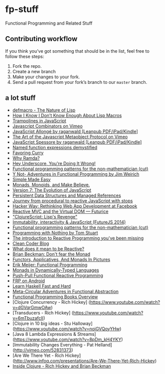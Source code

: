 # fp-stuff
Functional Programming and Related Stuff


## Contributing workflow

If you think you’ve got something that should be in the list, feel free to follow these steps:

1. Fork the repo.
2. Create a new branch
3. Make your changes to your fork.
4. Send a pull request from your fork’s branch to our `master` branch.

## a lot stuff
* [defmacro - The Nature of Lisp](http://www.defmacro.org/ramblings/lisp.html)
* [How I Know I Don’t Know Enough About Lisp Macros](http://nklein.com/2009/06/how-i-know-i-dont-know-enough-about-lisp-macros/)
* [Trampolines in JavaScript](http://raganwald.com/2013/03/28/trampolines-in-javascript.html)
* [Javascript Combinators on Vimeo](http://vimeo.com/97408202)
* [JavaScript Allongé  by raganwald [Leanpub PDF/iPad/Kindle]](https://leanpub.com/javascript-allonge)
* [The Art of the Javascript Metaobject Protocol on Vimeo](http://vimeo.com/97415345)
* [JavaScript Spessore  by raganwald [Leanpub PDF/iPad/Kindle]](https://leanpub.com/javascript-spessore)
* [Named function expressions demystified](http://kangax.github.io/nfe/)
* [Favoring Curry](http://fr.umio.us/favoring-curry/)
* [Why Ramda?](http://fr.umio.us/why-ramda/)
* [Hey Underscore, You're Doing It Wrong!](https://www.youtube.com/watch?v=m3svKOdZijA)
* [Functional programming patterns for the non-mathematician (cut)](https://www.youtube.com/watch?v=AvgwKjTPMmM)
* [Y Not- Adventures in Functional Programming by Jim Weirich](https://www.youtube.com/watch?v=FITJMJjASUs)
* [Simple Made Easy](http://www.infoq.com/presentations/Simple-Made-Easy)
* [Monads, Monoids, and Make Believe.](https://www.youtube.com/watch?v=ww2Z1URx-G0)
* [Version 7: The Evolution of JavaScript](https://www.youtube.com/watch?v=DqMFX91ToLw)
* [Persistent Data Structures and Managed References](http://www.infoq.com/presentations/Value-Identity-State-Rich-Hickey)
* [Journey from procedural to reactive JavaScript with stops](http://bahmutov.calepin.co/journey-from-procedural-to-reactive-javascript-with-stops.html)
* [Hacker Way: Rethinking Web App Development at Facebook](https://www.youtube.com/watch?v=nYkdrAPrdcw)
* [Reactive MVC and the Virtual DOM — Futurice](http://futurice.com/blog/reactive-mvc-and-the-virtual-dom)
* ["ClojureScript: Lisp's Revenge"](https://www.youtube.com/watch?v=MTawgp3SKy8)
* [Immutability, interactivity & JavaScript (FutureJS 2014)](https://www.youtube.com/watch?v=mS264h8KGwk)
* [Functional programming patterns for the non-mathematician (cut)](https://www.youtube.com/watch?v=AvgwKjTPMmM)
* [Programming with Nothing by Tom Stuart](https://www.youtube.com/watch?v=VUhlNx_-wYk)
* [The introduction to Reactive Programming you've been missing](https://gist.github.com/staltz/868e7e9bc2a7b8c1f754)
* [Clean Coder Blog](http://blog.cleancoder.com/uncle-bob/2014/11/24/FPvsOO.html)
* [What does it mean to be Reactive?](https://www.youtube.com/watch?v=sTSQlYX5DU0)
* [Brian Beckman: Don't fear the Monad](https://www.youtube.com/watch?v=ZhuHCtR3xq8)
* [Functors, Applicatives, And Monads In Pictures](http://adit.io/posts/2013-04-17-functors,_applicatives,_and_monads_in_pictures.html)
* [Erik Meijer: Functional Programming](https://www.youtube.com/watch?v=z0N1aZ6SnBk)
* [Monads in Dynamically-Typed Languages](http://eighty-twenty.org/2015/01/25/monads-in-dynamically-typed-languages/)
* [Push-Pull Functional Reactive Programming](http://conal.net/papers/push-pull-frp/push-pull-frp.pdf)
* [FRP on Android](http://slides.com/yaroslavheriatovych/frponandroid#/)
* [Learn Haskell Fast and Hard](http://yannesposito.com/Scratch/en/blog/Haskell-the-Hard-Way/)
* [Meta-Circular Adventures in Functional Abstraction](https://chriskohlhepp.wordpress.com/metacircular-adventures-in-functional-abstraction-challenging-clojure-in-common-lisp/)
* [Functional Programming Books Overview](http://alexott.net/en/fp/books/)
* [Clojure Concurrency - Rich Hickey] (https://www.youtube.com/watch?v=dGVqrGmwOAw)
* [Transducers - Rich Hickey] (https://www.youtube.com/watch?v=6mTbuzafcII)
* [Clojure in 10 big ideas - Stu Halloway] (https://www.youtube.com/watch?v=noiGVQoyYHw)
* [Java 8 Lambda Expressions & Streams] (https://www.youtube.com/watch?v=8pDm_kH4YKY)
* [Immutability Changes Everything - Pat Helland] (http://vimeo.com/52831373)
* [Are We There Yet - Rich Hickey] (http://www.infoq.com/presentations/Are-We-There-Yet-Rich-Hickey)
* [Inside Clojure - Rich Hickey and Brian Beckman](https://www.youtube.com/watch?v=wASCH_gPnDw)
